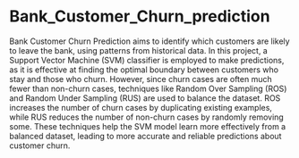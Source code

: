 # Bank_Customer_Churn_prediction

Bank Customer Churn Prediction aims to identify which customers are likely to leave the bank, using patterns from historical data. In this project, a Support Vector Machine (SVM) classifier is employed to make predictions, as it is effective at finding the optimal boundary between customers who stay and those who churn. However, since churn cases are often much fewer than non-churn cases, techniques like Random Over Sampling (ROS) and Random Under Sampling (RUS) are used to balance the dataset. ROS increases the number of churn cases by duplicating existing examples, while RUS reduces the number of non-churn cases by randomly removing some. These techniques help the SVM model learn more effectively from a balanced dataset, leading to more accurate and reliable predictions about customer churn.
